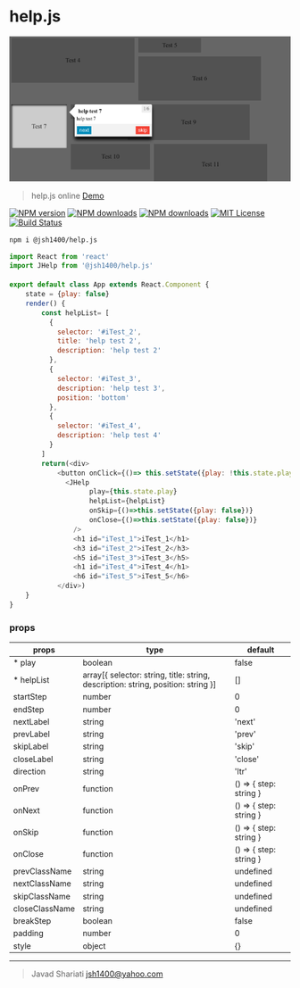 # help.js

![help.js](https://raw.githubusercontent.com/jsh1400/help.js/master/docs/help.js.png)

>help.js online [Demo](https://jsh1400.github.io/help.js/)

[![NPM version][npm-version-image]][npm-url] [![NPM downloads][npm-downloads-size-image]][npm-url] [![NPM downloads][npm-downloads-image]][downloads-url] [![MIT License][license-image]][license-url] [![Build Status][travis-image]][travis-url]


```
npm i @jsh1400/help.js
```

```javascript
import React from 'react'
import JHelp from '@jsh1400/help.js'

export default class App extends React.Component {
	state = {play: false}
	render() {
		const helpList= [
		  {
		    selector: '#iTest_2',
		    title: 'help test 2',
		    description: 'help test 2'
		  },
		  {
		    selector: '#iTest_3',
		    description: 'help test 3',
		    position: 'bottom'
		  },
		  {
		    selector: '#iTest_4',
		    description: 'help test 4'
		  }
		]
		return(<div>
			<button onClick={()=> this.setState({play: !this.state.play})}>HELP</button>
			  <JHelp
				    play={this.state.play}
				    helpList={helpList}
				    onSkip={()=>this.setState({play: false})}
				    onClose={()=>this.setState({play: false})}
			    />
			    <h1 id="iTest_1">iTest_1</h1>
			    <h3 id="iTest_2">iTest_2</h3>
			    <h5 id="iTest_3">iTest_3</h5>
			    <h1 id="iTest_4">iTest_4</h1>
			    <h6 id="iTest_5">iTest_5</h6>
			</div>)
	}
}

```
### props
|props|type|default|
|-----|----|-------------|
|* play|boolean|false|
|* helpList|array[{ selector: string, title: string, description: string, position: string }]| []|
|startStep|number|0|
|endStep|number|0| 
|nextLabel|string|'next'|
|prevLabel|string|'prev'|
|skipLabel|string|'skip'|
|closeLabel|string|'close'|
|direction|string|'ltr'|
|onPrev|function|() => { step: string }|
|onNext|function|() => { step: string }|
|onSkip|function|() => { step: string }|
|onClose|function|() => { step: string }|
|prevClassName|string|undefined|
|nextClassName|string|undefined|
|skipClassName|string|undefined|
|closeClassName|string|undefined|
|breakStep|boolean|false|
|padding|number|0|
|style|object|{}|

---
>Javad Shariati <jsh1400@yahoo.com>


[license-image]: http://img.shields.io/npm/l/@jsh1400/help.js.svg?style=flat
[license-url]: LICENSE

[npm-url]: https://npmjs.org/package/@jsh1400/help.js
[npm-version-image]: http://img.shields.io/npm/v/@jsh1400/help.js.svg?style=flat
[npm-downloads-image]: http://img.shields.io/npm/dm/@jsh1400/help.js.svg?style=flat
[npm-downloads-size-image]: https://img.shields.io/bundlephobia/minzip/@jsh1400/help.js.svg?style=flat
[downloads-url]: https://npmcharts.com/compare/@jsh1400/help.js?minimal=true

[travis-url]: http://travis-ci.org/jsh1400/@jsh1400/help.js
[travis-image]: http://img.shields.io/travis/jsh1400/@jsh1400/help.js/develop.svg?style=flat

